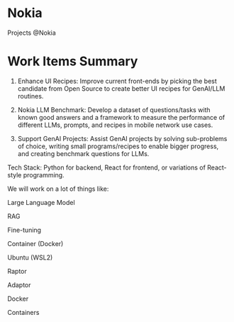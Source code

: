 # Nokia
Projects @Nokia

# Work Items Summary

1. Enhance UI Recipes: Improve current front-ends by picking the best candidate from Open Source to create better UI recipes for GenAI/LLM routines.
	
2. Nokia LLM Benchmark: Develop a dataset of questions/tasks with known good answers and a framework to measure the performance of different LLMs, prompts, and recipes in mobile network use cases.

3. Support GenAI Projects: Assist GenAI projects by solving sub-problems of choice, writing small programs/recipes to enable bigger progress, and creating benchmark questions for LLMs.
 
Tech Stack: Python for backend, React for frontend, or variations of React-style programming.

We will work on a lot of things like: 


Large Language Model

RAG

Fine-tuning

Container (Docker)

Ubuntu (WSL2)

Raptor 

Adaptor 


Docker 

Containers

